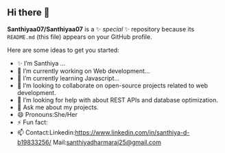 ## Hi there 👋


**Santhiyaa07/Santhiyaa07** is a ✨ _special_ ✨ repository because its `README.md` (this file) appears on your GitHub profile.

Here are some ideas to get you started:
- ✨ I’m Santhiya ...
- 🔭 I’m currently working on Web development...
- 🌱 I’m currently learning Javascript...
- 👯 I’m looking to collaborate on open-source projects related to web development.
- 🤔 I’m looking for help with about REST APIs and database optimization.
- 💬 Ask me about my projects.
- 😄 Pronouns:She/Her
- ⚡ Fun fact:
- 📫 Contact:Linkedin:https://www.linkedin.com/in/santhiya-d-b19833256/
              Mail:santhiyadharmaraj25@gmail.com

